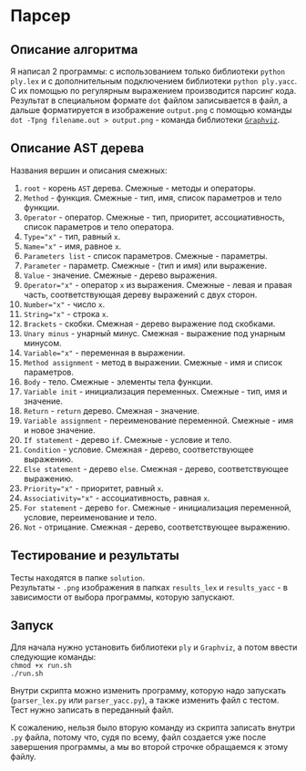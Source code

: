 # Парсер


## Описание алгоритма

Я написал 2 программы: с использованием только библиотеки `python ply.lex` и с дополнительным подключением библиотеки `python ply.yacc`. С их помощью по регулярным выражением производится парсинг кода. Результат в специальном формате `dot` файлом записывается в файл, а дальше форматируется в изображение `output.png` с помощью команды `dot -Tpng filename.out > output.png` - команда библиотеки [`Graphviz`](https://graphviz.org/).


## Описание AST дерева

Названия вершин и описания смежных:
1) `root` - корень `AST` дерева. Смежные - методы и операторы.  
2) `Method` - функция. Смежные - тип, имя, список параметров и тело функции.  
3) `Operator` - оператор. Смежные - тип, приоритет, ассоциативность, список параметров и тело оператора.  
4) `Type="x"` - тип, равный `x`.  
5) `Name="x"` - имя, равное `x`.
6) `Parameters list` - список параметров. Смежные - параметры.  
7) `Parameter` - параметр. Смежные - (тип и имя) или выражение.  
8) `Value` - значение. Смежные - дерево выражения.  
9) `Operator="x"` - оператор `x` из выражения. Смежные - левая и правая часть, соответствующая дереву выражений с двух сторон.  
10) `Number="x"` - число `x`.  
11) `String="x"` - строка `x`.  
12) `Brackets` - скобки. Смежная - дерево выражение под скобками.  
13) `Unary minus` - унарный минус. Смежная - выражение под унарным минусом.  
14) `Variable="x"` - переменная в выражении.  
15) `Method assignment` - метод в выражении. Смежные - имя и список параметров.  
16) `Body` - тело. Смежные - элементы тела функции.  
17) `Variable init` - инициализация переменных. Смежные - тип, имя и значение.  
18) `Return` - `return` дерево. Смежная - значение.  
19) `Variable assignment` - переименование переменной. Смежные - имя и новое значение.  
20) `If statement` - дерево `if`. Смежные - условие и тело.  
21) `Condition` - условие. Смежная - дерево, соответствующее выражению.  
22) `Else statement` - дерево `else`. Смежная - дерево, соответствующее выражению.  
23) `Priority="x"` - приоритет, равный `x`.  
24) `Associativity="x"` - ассоциативность, равная `x`.  
25) `For statement` - дерево `for`. Смежные - инициализация переменной, условие, переименование и тело.  
26) `Not` - отрицание. Смежная - дерево, соответствующее выражению.


## Тестирование и результаты

Тесты находятся в папке `solution`.  
Результаты - `.png` изображения в папках `results_lex` и `results_yacc` - в зависимости от выбора программы, которую запускают.


## Запуск

Для начала нужно установить библиотеки `ply` и `Graphviz`, а потом ввести следующие команды:  
`chmod +x run.sh`  
`./run.sh`

Внутри скрипта можно изменить программу, которую надо запускать (`parser_lex.py` или `parser_yacc.py`), а также изменить файл с тестом. Тест нужно записать в переданный файл.

К сожалению, нельзя было вторую команду из скрипта записать внутри `.py` файла, потому что, судя по всему, файл создается уже после завершения программы, а мы во второй строчке обращаемся к этому файлу.
